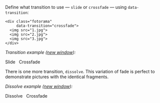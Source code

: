 Define what transition to use — `slide` or `crossfade` — using `data-transition`:

	<div class="fotorama"
	     data-transition="crossfade">
	  <img src="1.jpg">
	  <img src="2.jpg">
	  <img src="3.jpg">
	</div>

_Transition example (<a href="/<>/transition.html" target="_blank">new window</a>):_

<p class="switch-group">
	<span class="switch js-transition-switch active" data-fotorama="#transition">Slide</span>
	&nbsp;
	<span class="switch js-transition-switch" data-fotorama="#transition">Crossfade</span>
</p>

<div class="fotorama-wrap"><div class="fotorama"
     id="transition"
     data-width="700"
     data-ratio="3/2"
     data-max-width="100%"
     data-fit="cover">
	<a href="http://fotorama.s3.amazonaws.com/i/macro2/10-lo.jpg"></a>
	<a href="http://fotorama.s3.amazonaws.com/i/macro2/11-lo.jpg"></a>
	<a href="http://fotorama.s3.amazonaws.com/i/macro2/13-lo.jpg"></a>
	<a href="http://fotorama.s3.amazonaws.com/i/macro2/19-lo.jpg"></a>
	<a href="http://fotorama.s3.amazonaws.com/i/macro2/24-lo.jpg"></a>
</div></div>

There is one more transition, `dissolve`. This variation of fade is perfect to demonstrate pictures with the identical fragments.

_Dissolve example (<a href="/<>/dissolve.html" target="_blank">new window</a>):_

<p class="switch-group">
	<span class="switch js-transition-switch active" data-fotorama="#dissolve">Dissolve</span>
	&nbsp;
	<span class="switch js-transition-switch" data-fotorama="#dissolve">Crossfade</span>
</p>

<div class="fotorama-wrap"><div class="fotorama"
     id="dissolve"
     data-transition="dissolve"
     data-width="700"
     data-ratio="700/467"
     data-max-width="100%"
     data-fit="cover"
     data-loop="true">
	<a href="http://fotorama.s3.amazonaws.com/i/orion-art/5-a.jpg"></a>
	<a href="http://fotorama.s3.amazonaws.com/i/orion-art/5-b.jpg"></a>
	<a href="http://fotorama.s3.amazonaws.com/i/orion-art/5-c.jpg"></a>
</div></div>